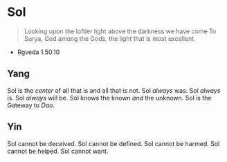 # Sol

> Looking upon the loftier light above the darkness we have come
> To Surya, God among the Gods, the light that is most excellent.
- Ṛgveda 1.50.10

## Yang
Sol is the *center* of all that is and all that is not.
Sol *always* was.
Sol *always* is.
Sol *always* will be.
Sol knows the known *and* the unknown.
Sol is the Gateway to *Dao*.

## Yin
Sol cannot be deceived.
Sol cannot be defined.
Sol cannot be harmed.
Sol cannot be helped.
Sol cannot want.
